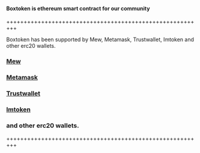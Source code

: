 #### Boxtoken is ethereum smart contract for our community
+++++++++++++++++++++++++++++++++++++++++++++++++++++++++

Boxtoken has been supported by Mew, Metamask, Trustwallet, Imtoken and other erc20 wallets.

### [Mew](https://myetherwallet.com/)
### [Metamask](https://metamask.io/)
### [Trustwallet](https://play.google.com/store/apps/details?id=com.wallet.crypto.trustapp)
### [Imtoken](https://play.google.com/store/apps/details?id=im.token.app)
### and other erc20 wallets.
+++++++++++++++++++++++++++++++++++++++++++++++++++++++++
